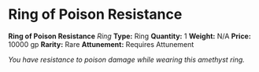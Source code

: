 # Ring of Poison Resistance

**Ring of Poison Resistance**
_Ring_
**Type:** Ring
**Quantity:** 1
**Weight:** N/A
**Price:** 10000 gp
**Rarity:** Rare
**Attunement:** Requires Attunement

*You have resistance to poison damage while wearing this amethyst ring.*